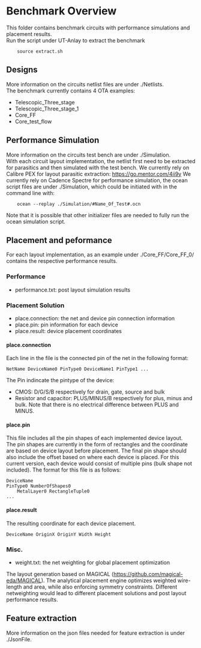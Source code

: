 # Benchmark Overview #
This folder contains benchmark circuits with performance simulations and placement results. \
Run the script under UT-Anlay to extract the benchmark
```
    source extract.sh 
```
## Designs ##
More information on the circuits netlist files are under ./Netlists. \
The benchmark currently contains 4 OTA examples:
- Telescopic_Three_stage
- Telescopic_Three_stage_1
- Core_FF
- Core_test_flow

## Performance Simulation ##
More information on the circuits test bench are under ./Simulation.  \
With each circuit layout implementation, the netlist first need to be extracted for parasitics and then simulated with the test bench.
We currently rely on Calibre PEX for layout parasitic extraction:
https://go.mentor.com/4ii9y
We currently rely on Cadence Spectre for performance simulation, the ocean script files are under ./Simulation, which could be initiated with in the command line with:
```
    ocean --replay ./Simulation/#Name_Of_Test#.ocn    
```
Note that it is possible that other initializer files are needed to fully run the ocean simulation script.


## Placement and peformance ##
For each layout implementation, as an example under ./Core_FF/Core_FF_0/ contains the respective performance results.
### Performance ###
- performance.txt: post layout simulation results
### Placement Solution ###
- place.connection: the net and device pin connection information
- place.pin: pin information for each device
- place.result: device placement coordinates
#### place.connection ####
Each line in the file is the connected pin of the net in the following format:
```
NetName DeviceName0 PinType0 DeviceName1 PinType1 ...
```
The Pin indincate the pintype of the device:
- CMOS: D/G/S/B respectively for drain, gate, source and bulk
- Resistor and capacitor: PLUS/MINUS/B respectively for plus, minus and bulk. Note that there is no electrical difference between PLUS and MINUS.
#### place.pin ####
This file includes all the pin shapes of each implemented device layout. \
The pin shapes are currently in the form of rectangles and the coordinate are based on device layout before placement. The final pin shape should also include the offset based on where each device is placed.
For this current version, each device would consist of multiple pins (bulk shape not included). The format for this file is as follows:
```
DeviceName
PinType0 NumberOfShapes0
    MetalLayer0 RectangleTuple0
...
```
#### place.result ####
The resulting coordinate for each device placement.
```
DeviceName OriginX OriginY Width Height
```
### Misc. ###
- weight.txt: the net weighting for global placement optimization

The layout generation based on MAGICAL (https://github.com/magical-eda/MAGICAL). The analytical placement engine optimizes weighted wire-length and area, while also enforcing symmetry constraints. Different netweighting would lead to different placement solutions and post layout performance results.

## Feature extraction ##
More information on the json files needed for feature extraction is under ./JsonFile.
